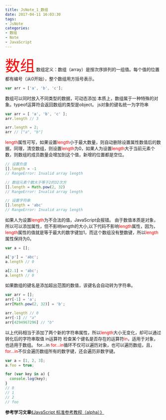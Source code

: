 ```yaml
---
title: JsNote_1_数组
date: 2017-04-11 16:03:30
tags:
- JsNote
categories:
- 数组
- Note
- JavaScript
---
```

<font size = 18 color="#FF0000">数组</font>
数组定义：数组（array）是按次序排列的一组值。每个值的位置都有编号（从0开始），整个数组用方括号表示。
``` JavaScript
var arr = ['a', 'b', 'c'];
```
数组可以同时放入不同类型的数据，可动态添加
本质上，数组属于一种特殊的对象。typeof运算符会返回数组的类型是object。
js对象的键名统一为字符串
``` JavaScript
var arr = [ 'a', 'b', 'c' ];
arr.length // 3

arr.length = 2;
arr // ["a", "b"]
```
<font color="#FF0000">length</font>属性可写，如果设置<font color="#FF0000">length</font>小于最大数量，则自动删除设置属性数值后的数据，同理，清空数组，则设置<font color="#FF0000">length</font>为0，如果人为设置<font color="#FF0000">length</font>大于当前元素个数，则数组的成员数量会增加到这个值，新增的位置都是空位。
``` JavaScript
// 设置负值
[].length = -1
// RangeError: Invalid array length

// 数组元素个数大于等于2的32次方
[].length = Math.pow(2, 32)
// RangeError: Invalid array length

// 设置字符串
[].length = 'abc'
// RangeError: Invalid array length
```
如果人为设置<font color="#FF0000">length</font>为不合法的值，JavaScript会报错。
由于数值本质是对象，所以可以添加属性，但不影响length的大小,以下代码不影响<font color="#FF0000">length</font>属性，因为，<font color="#FF0000">length</font>属性的值就是等于最大的数字键加1，而这个数组没有整数键，所以<font color="#FF0000">length</font>属性保持为0。
``` JavaScript
var a = [];

a['p'] = 'abc';
a.length // 0

a[2.1] = 'abc';
a.length // 0
```
如果数组的键名是添加超出范围的数值，该键名会自动转为字符串。
``` JavaScript
var arr = [];
arr[-1] = 'a';
arr[Math.pow(2, 32)] = 'b';

arr.length // 0
arr[-1] // "a"
arr[4294967296] // "b"
```
以上代码相当于添加了两个新的字符串属性，所以<font color="#FF0000">length</font>大小无变化，却可以通过转化后的字符串取值
in运算符
检查某个键名是否存在的运算符<font color="#FF0000">in</font>，适用于对象，也适用于数组。
for...in
<font color="#FF0000">for...in</font>循环不仅可以遍历对象，也可以遍历数组，且，<font color="#FF0000">for...in</font>不仅会遍历数组所有的数字键，还会遍历非数字键。
``` JavaScript
var a = [1, 2, 3];
a.foo = true;

for (var key in a) {
  console.log(key);
}
// 0
// 1
// 2
// foo
```


<b>参考学习文章</b><a href="http://javascript.ruanyifeng.com/grammar/array.html" target="_blank">《JavaScript 标准参考教程（alpha）》</a>
